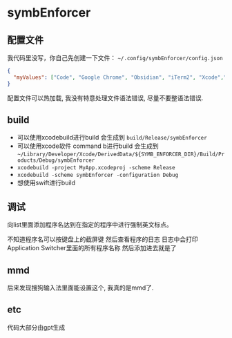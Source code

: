 # symbEnforcer

## 配置文件
我代码里没写，你自己先创建一下文件： `~/.config/symbEnforcer/config.json`
```json
{
  "myValues": ["Code", "Google Chrome", "Obsidian", "iTerm2", "Xcode","Warp"]
}
```
配置文件可以热加载, 我没有特意处理文件语法错误, 尽量不要整语法错误.

## build
- 可以使用xcodebuild进行build 会生成到 `build/Release/symbEnforcer`
- 可以使用xcode软件 command b进行build 会生成到 `~/Library/Developer/Xcode/DerivedData/${SYMB_ENFORCER_DIR}/Build/Products/Debug/symbEnforcer`
- `xcodebuild -project MyApp.xcodeproj -scheme Release`
- `xcodebuild -scheme symbEnforcer -configuration Debug`
- 想使用swift进行build
## 调试
向list里面添加程序名达到在指定的程序中进行强制英文标点。

不知道程序名可以按键盘上的截屏键 然后查看程序的日志 日志中会打印Application Switcher里面的所有程序名称 然后添加进去就是了

## mmd
后来发现搜狗输入法里面能设置这个, 我真的是mmd了.

## etc
代码大部分由gpt生成